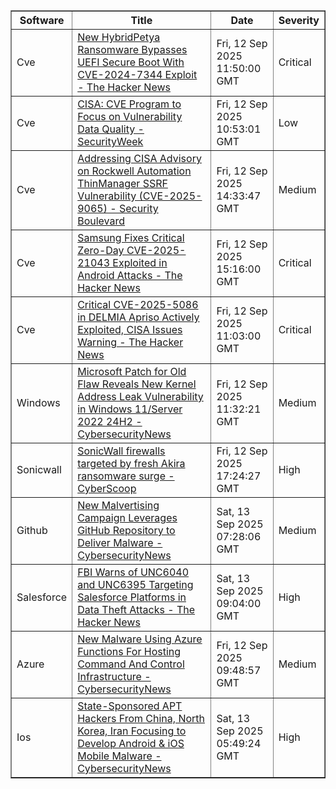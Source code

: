 
<table border="1" style="width:100%; border-collapse: collapse;">
<thead>
<tr>
<th>Software</th>
<th>Title</th>
<th>Date</th>
<th>Severity</th>
</tr>
</thead>
<tbody><tr>
<td>Cve</td>
<td><a href="https://news.google.com/rss/articles/CBMif0FVX3lxTFBaai1aUUhVQ01hWjgxc1lmYkVUMVZibVkzUjJ2YnlScG1Ec0RLQ0o2R081X3piNHFNeU9FNkV3dndwS0VoTzhqT2xlczhqVDJhRTZZNkV3NF9JM0REWUhjUU1YUDlSa3FwMm9xdlhNbmZCS2k1M3pzU0xiUU80NVE?oc=5">New HybridPetya Ransomware Bypasses UEFI Secure Boot With CVE-2024-7344 Exploit - The Hacker News</a></td>
<td>Fri, 12 Sep 2025 11:50:00 GMT</td>
<td>Critical</td>
</tr>
<tr>
<td>Cve</td>
<td><a href="https://news.google.com/rss/articles/CBMijgFBVV95cUxPcldHOWRlc1FfSjA4N3VBamU0Rlo0NklTbG83ZFVSaG9sYVRzTURHQkVMcnpLMzdFRWtVVjZBdHU1UVpqNE1JRWl2QkEwU3NzeGhMWTQ4clpiYk54T3BJanJHY1dYZTBHTDlEQ0VtczJCbWRUNFdFMnU5bEVpbFQ3NUFoTVU1R3ZjR0pSN1hn0gGTAUFVX3lxTE5tSUl0UnVVbHBvQ3dEUXR6YkNQd3NkMHcyOVJCbmJxNmZKZExfU2NzUDh4SFp0MFlCRmFjZDVKYkl0bktPLWxyTWkySUlFMHA2YUExVmFwZHZjbTJaS1ZRcmJRRlhfSksyRklzRzlGV0p3WVlJNEk3UExPc0VlaURmZlFNc2Y5Z0dKYk5BRnRzR1RpYw?oc=5">CISA: CVE Program to Focus on Vulnerability Data Quality - SecurityWeek</a></td>
<td>Fri, 12 Sep 2025 10:53:01 GMT</td>
<td>Low</td>
</tr>
<tr>
<td>Cve</td>
<td><a href="https://news.google.com/rss/articles/CBMiywFBVV95cUxQM3J1RXBhOVQxWDJsNkZuRnEzX1h6a19KdEwwZGFvWXUtWEF6N1h3ajNxNDUxUFZjelVaM0ZFR2hDWkoyY3ozMlhDQ0t4WUNCcGFFb1Y4cmVVdWRFOV9QdlVhZ3FiYTgwbWhOMElCMXFGTWc1M29IVGhkT1hNVGJIQ2JEUDVsSmlFREhsZms0TlotQ05NYTRYa1JPc1ZXY2JFVWxLTkFObGdWWktGUzRHOFE4ZWJVUTJNMVVLLWc5ZFZka0swekZ5MG5FTQ?oc=5">Addressing CISA Advisory on Rockwell Automation ThinManager SSRF Vulnerability (CVE-2025-9065) - Security Boulevard</a></td>
<td>Fri, 12 Sep 2025 14:33:47 GMT</td>
<td>Medium</td>
</tr>
<tr>
<td>Cve</td>
<td><a href="https://news.google.com/rss/articles/CBMif0FVX3lxTFBkWjBRQXJQMHM4MVRwWDBpb1JfVmtsV01BOEVzNERJQWxRWUo4T25Ja3FNT3NxMFRWdXkyQWJEVzlxaHQ2R2QzeUZ1ZjlhYU55QjlEaUdLZlFQTzVxQTlUN3pqOVMwX3FweVZkQUpRRHNwNmZDRFZhZXNvd01VSEE?oc=5">Samsung Fixes Critical Zero-Day CVE-2025-21043 Exploited in Android Attacks - The Hacker News</a></td>
<td>Fri, 12 Sep 2025 15:16:00 GMT</td>
<td>Critical</td>
</tr>
<tr>
<td>Cve</td>
<td><a href="https://news.google.com/rss/articles/CBMihAFBVV95cUxQUmxTbDU0RVpsOUh4QzRld2hkQ3Y0cnlGcHZpMTRvNkZ2c3NKZE9hamVQeTRrWXBzWkV4Y2R0WXdGU2J6cjBNNTNIck5YRVkzSHNqaW1vdVRxQmRrUTVGNTBidWJMbktaY1lHMXEwRGpWTXFrcktaT3JOTUFQWUR5b3RZeEo?oc=5">Critical CVE-2025-5086 in DELMIA Apriso Actively Exploited, CISA Issues Warning - The Hacker News</a></td>
<td>Fri, 12 Sep 2025 11:03:00 GMT</td>
<td>Critical</td>
</tr>
<tr>
<td>Windows</td>
<td><a href="https://news.google.com/rss/articles/CBMifEFVX3lxTFA3YzZhaXZmdjlYNEVwVEw0dFpiSXROdVFNcGo1cDZ5WEx6Tnl0aWVFMGJwRmJNTy1LaG91WkVZQTR3cHF0QWJEdVRUMFJNcllqVmE0RThyZzVwYnNBRmUtY3dIV2MySHNzOEJsU1NYc1dZZEFuckdqM0ZncUjSAYIBQVVfeXFMT0I0VUVKMnBxY3BILUt2OUZiRDc1YTFUbGstTjJTYmRVYlowVVd0dTNsRm5nVDFyMW1fSHRPazh2eThKRE1HSzZqMlR6Q0ZKVXRHSlNaajZ6Q1NXWVI4QXZ2S1JKWXBFVG1teDc1bUVjTXI5UHBmMEw3blM1aUZZM2E5QQ?oc=5">Microsoft Patch for Old Flaw Reveals New Kernel Address Leak Vulnerability in Windows 11/Server 2022 24H2 - CybersecurityNews</a></td>
<td>Fri, 12 Sep 2025 11:32:21 GMT</td>
<td>Medium</td>
</tr>
<tr>
<td>Sonicwall</td>
<td><a href="https://news.google.com/rss/articles/CBMickFVX3lxTE0yTG5VTFg3bVR4V0lrMkxMRDFxR2RncUg0a1gyd09ua2ZteFplZHQ1RkhpNkZoUjlTa1czSFhXMHI5VVE5QWc4TDkwWnNwNG9xaUxuMHlqQVVLUkVxR1VSbkg3bk5zUThlR3JIYU53Y1h4QQ?oc=5">SonicWall firewalls targeted by fresh Akira ransomware surge - CyberScoop</a></td>
<td>Fri, 12 Sep 2025 17:24:27 GMT</td>
<td>High</td>
</tr>
<tr>
<td>Github</td>
<td><a href="https://news.google.com/rss/articles/CBMiZ0FVX3lxTE9HODZqcm5objR5R2xncHM2Tld3R1prc1F6X2pSem5aaFhEOVByaFRYd0ZvcUd6ZU1UZE9RTFd3QmN0czZ2Y2N4NVc3MUlrb09BRWlueHI5R2FhY0o5TzZkVE4xb0hfbXfSAWxBVV95cUxOeV9RenBGQTE3SXpRM1JCUEtMM044MGZNWUItQTR6SkhRX0VhU0VuenpHOEFRX0FRNTFHTWF5REc4Z0pyNjF3dzlUVmFFZUlkNGplY2J0R2hDbkpUejAzTjFqbFNkVmpsaVFPUDQ?oc=5">New Malvertising Campaign Leverages GitHub Repository to Deliver Malware - CybersecurityNews</a></td>
<td>Sat, 13 Sep 2025 07:28:06 GMT</td>
<td>Medium</td>
</tr>
<tr>
<td>Salesforce</td>
<td><a href="https://news.google.com/rss/articles/CBMie0FVX3lxTE9zZXBUbVBTWUNEN1ZvdlhWSGFlV1FmYVN3WEFBcEZ0LTBOendBM2JKWk9KMXQ5TlAzY3hZUlUtY2N5d2xuWTdISUp0am5XcHBOOXk3YUVsUmtxNUZldEtGZ1dMWmZEYWdaQ3ZqX2NUNTdQcmdtLWxTRVZvNA?oc=5">FBI Warns of UNC6040 and UNC6395 Targeting Salesforce Platforms in Data Theft Attacks - The Hacker News</a></td>
<td>Sat, 13 Sep 2025 09:04:00 GMT</td>
<td>High</td>
</tr>
<tr>
<td>Azure</td>
<td><a href="https://news.google.com/rss/articles/CBMibEFVX3lxTE8ySjJrQmljTGwyeC1xbUJLNDE5aHdkanAyYS1CZ3VPVlNjUFBrM3lhWmZXT3lOMTFFZS1KNVUwaVo3ZUFCa2dsQ2JBbmRRejk2MXlXSnFJekdmM2pCbE55TWlxTlBKYzRlMUZFZdIBckFVX3lxTE1QdG1RVUJ0b2tGMFdqYm1xSW9IMXh5SmdiUElNeGVWeDJjNnhrWG1DYXA1ZDI0dWFPODhReE5VOURkXzBteGtreF80UnhlNkJkMDUwVUlEdmJHVDJKdnREX3JDWWhnSXkyYnlRY09XSExkUQ?oc=5">New Malware Using Azure Functions For Hosting Command And Control Infrastructure - CybersecurityNews</a></td>
<td>Fri, 12 Sep 2025 09:48:57 GMT</td>
<td>Medium</td>
</tr>
<tr>
<td>Ios</td>
<td><a href="https://news.google.com/rss/articles/CBMibEFVX3lxTE5Ea0ZfQXFrRVJpam1JTU9YNUpYcl9BU0I2ekNwNVlBYXBYWkM5VURWNC1PenNTWnZuckZGSnU0bmdHMnQwQzZ2dzFCUEdqcmZXZ3daS092S1JscWJ3T3ZvOW5hRm1VbXVEM3JpTNIBbEFVX3lxTE5Ea0ZfQXFrRVJpam1JTU9YNUpYcl9BU0I2ekNwNVlBYXBYWkM5VURWNC1PenNTWnZuckZGSnU0bmdHMnQwQzZ2dzFCUEdqcmZXZ3daS092S1JscWJ3T3ZvOW5hRm1VbXVEM3JpTA?oc=5">State-Sponsored APT Hackers From China, North Korea, Iran Focusing to Develop Android & iOS Mobile Malware - CybersecurityNews</a></td>
<td>Sat, 13 Sep 2025 05:49:24 GMT</td>
<td>High</td>
</tr>
</tbody>
</table>
